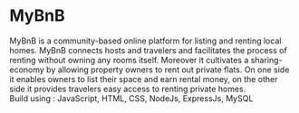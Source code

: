# MyBnB
MyBnB is a community-based online platform for listing and renting local homes. MyBnB
connects hosts and travelers and facilitates the process of renting without owning any rooms 
itself. Moreover it cultivates a sharing-economy by allowing property owners to rent out 
private flats. On one side it enables owners to list their space and earn rental money, on the 
other side it provides travelers easy access to renting private homes.<br>
Build using : JavaScript, HTML, CSS, NodeJs, ExpressJs, MySQL
